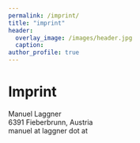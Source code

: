```yaml
---
permalink: /imprint/
title: "imprint"
header:
  overlay_image: /images/header.jpg
  caption:
author_profile: true
---
```

# Imprint

Manuel Laggner  
6391 Fieberbrunn, Austria  
manuel at laggner dot at
